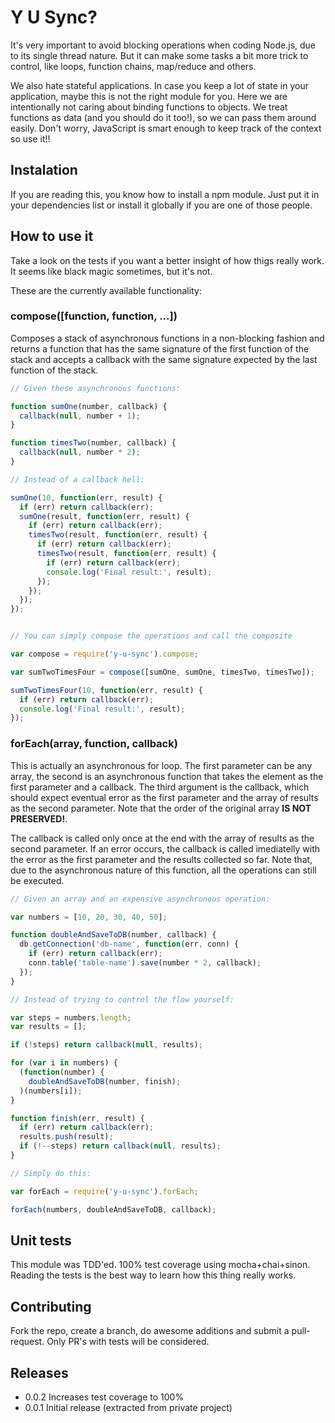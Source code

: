 Y U Sync?
=========

It's very important to avoid blocking operations when coding Node.js, due to
its single thread nature. But it can make some tasks a bit more trick to
control, like loops, function chains, map/reduce and others.

We also hate stateful applications. In case you keep a lot of state in your
application, maybe this is not the right module for you. Here we are
intentionally not caring about binding functions to objects. We treat
functions as data (and you should do it too!), so we can pass them around
easily. Don't worry, JavaScript is smart enough to keep track of the context
so use it!!

## Instalation

If you are reading this, you know how to install a npm module. Just put it in
your dependencies list or install it globally if you are one of those people.

## How to use it

Take a look on the tests if you want a better insight of how thigs really
work. It seems like black magic sometimes, but it's not.

These are the currently available functionality:

### compose([function, function, ...])

Composes a stack of asynchronous functions in a non-blocking fashion and
returns a function that has the same signature of the first function of the
stack and accepts a callback with the same signature expected by the last
function of the stack.

```javascript
// Given these asynchronous functions:

function sumOne(number, callback) {
  callback(null, number + 1);
}

function timesTwo(number, callback) {
  callback(null, number * 2);
}

// Instead of a callback hell:

sumOne(10, function(err, result) {
  if (err) return callback(err);
  sumOne(result, function(err, result) {
    if (err) return callback(err);
    timesTwo(result, function(err, result) {
      if (err) return callback(err);
      timesTwo(result, function(err, result) {
        if (err) return callback(err);
        console.log('Final result:', result);
      });
    });
  });
});


// You can simply compose the operations and call the composite

var compose = require('y-u-sync').compose;

var sumTwoTimesFour = compose([sumOne, sumOne, timesTwo, timesTwo]);

sumTwoTimesFour(10, function(err, result) {
  if (err) return callback(err);
  console.log('Final result:', result);
});
```

### forEach(array, function, callback)

This is actually an asynchronous for loop. The first parameter can be any
array, the second is an asynchronous function that takes the element as the
first parameter and a callback. The third argument is the callback, which
should expect eventual error as the first parameter and the array of results
as the second parameter. Note that the order of the original array **IS NOT
PRESERVED!**.

The callback is called only once at the end with the array of results as the
second parameter. If an error occurs, the callback is called imediatelly with
the error as the first parameter and the results collected so far. Note that,
due to the asynchronous nature of this function, all the operations can still
be executed.

```javascript
// Given an array and an expensive asynchronous operation:

var numbers = [10, 20, 30, 40, 50];

function doubleAndSaveToDB(number, callback) {
  db.getConnection('db-name', function(err, conn) {
    if (err) return callback(err);
    conn.table('table-name').save(number * 2, callback);
  });
}

// Instead of trying to control the flow yourself:

var steps = numbers.length;
var results = [];

if (!steps) return callback(null, results);

for (var i in numbers) {
  (function(number) {
    doubleAndSaveToDB(number, finish);
  )(numbers[i]);
}

function finish(err, result) {
  if (err) return callback(err);
  results.push(result);
  if (!--steps) return callback(null, results);
}

// Simply do this:

var forEach = require('y-u-sync').forEach;

forEach(numbers, doubleAndSaveToDB, callback);
```

## Unit tests

This module was TDD'ed. 100% test coverage using mocha+chai+sinon.
Reading the tests is the best way to learn how this thing really works.

## Contributing

Fork the repo, create a branch, do awesome additions and submit a
pull-request. Only PR's with tests will be considered.

## Releases

* 0.0.2 Increases test coverage to 100%
* 0.0.1 Initial release (extracted from private project)
